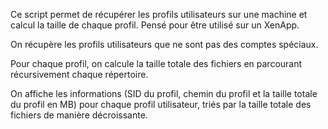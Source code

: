 Ce script permet de récupérer les profils utilisateurs sur une machine et calcul la taille de chaque profil.
Pensé pour être utilisé sur un XenApp.

On récupère les profils utilisateurs que ne sont pas des comptes spéciaux.

Pour chaque profil, on calcule la taille totale des fichiers en parcourant récursivement chaque répertoire.

On affiche les informations (SID du profil, chemin du profil et la taille totale du profil en MB) pour chaque profil utilisateur, triés par la taille totale des fichiers de manière décroissante.
